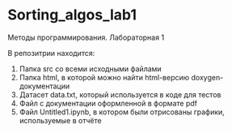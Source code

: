 # Sorting_algos_lab1
Методы программирования. Лабораторная 1

В репозитрии находится:
1. Папка src со всеми исходными файлами
2. Папка html, в которой можно найти html-версию doxygen-документации
3. Датасет data.txt, который используется в коде для тестов
4. Файл с документации оформленной в формате pdf
5. Файл Untitled1.ipynb, в котором были отрисованы графики, используемые в отчёте
